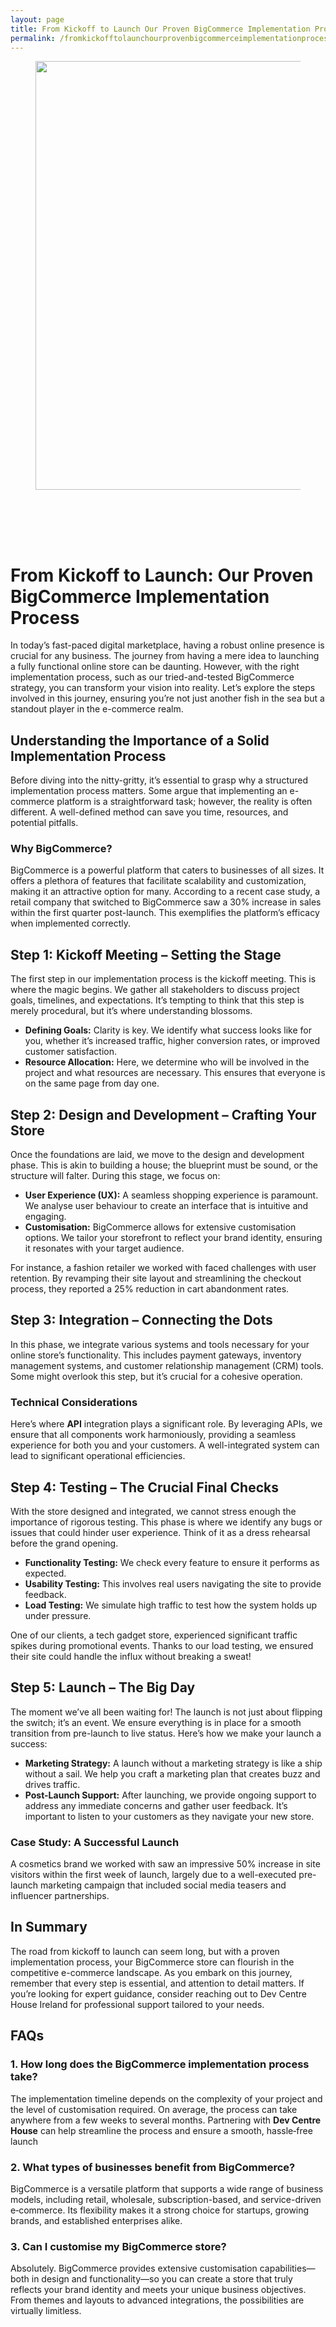 ```yaml
---
layout: page
title: From Kickoff to Launch Our Proven BigCommerce Implementation Process
permalink: /fromkickofftolaunchourprovenbigcommerceimplementationprocess/
---
```



<div class="wp-block-columns alignwide is-layout-flex wp-container-core-columns-is-layout-8ba3830c wp-block-columns-is-layout-flex" style="margin-top:0;margin-bottom:0;padding-right:0;padding-left:0">
<div class="wp-block-column is-layout-flow wp-block-column-is-layout-flow" style="flex-basis:70%">
<div class="wp-block-group has-global-padding is-layout-constrained wp-block-group-is-layout-constrained"><figure class="alignwide wp-block-post-featured-image" style="padding-bottom:2vh;"><img alt="" class="attachment-post-thumbnail size-post-thumbnail wp-post-image" decoding="async" fetchpriority="high" height="686" sizes="(max-width: 1200px) 100vw, 1200px" src="https://www.devcentrehouse.eu/blogs/wp-content/uploads/2025/08/featured-1754397429467.jpg" srcset="https://www.devcentrehouse.eu/blogs/wp-content/uploads/2025/08/featured-1754397429467.jpg 1200w, https://www.devcentrehouse.eu/blogs/wp-content/uploads/2025/08/featured-1754397429467-300x172.jpg 300w, https://www.devcentrehouse.eu/blogs/wp-content/uploads/2025/08/featured-1754397429467-1024x585.jpg 1024w, https://www.devcentrehouse.eu/blogs/wp-content/uploads/2025/08/featured-1754397429467-768x439.jpg 768w" style="border-radius:0px;object-fit:cover;" width="1200"/></figure>
<h1 class="alignwide wp-block-post-title has-x-large-font-size">From Kickoff to Launch: Our Proven BigCommerce Implementation Process</h1>
<div aria-hidden="true" class="wp-block-spacer" style="height:var(--wp--preset--spacing--10)"></div>
</div>
<div class="wp-block-group has-global-padding is-layout-constrained wp-block-group-is-layout-constrained"><div class="entry-content alignwide wp-block-post-content has-global-padding is-layout-constrained wp-container-core-post-content-is-layout-a5dd074b wp-block-post-content-is-layout-constrained"><p>In today’s fast-paced digital marketplace, having a robust online presence is crucial for any business. The journey from having a mere idea to launching a fully functional online store can be daunting. However, with the right implementation process, such as our tried-and-tested BigCommerce strategy, you can transform your vision into reality. Let’s explore the steps involved in this journey, ensuring you’re not just another fish in the sea but a standout player in the e-commerce realm.</p>
<h2>Understanding the Importance of a Solid Implementation Process</h2>
<p>Before diving into the nitty-gritty, it’s essential to grasp why a structured implementation process matters. Some argue that implementing an e-commerce platform is a straightforward task; however, the reality is often different. A well-defined method can save you time, resources, and potential pitfalls.</p>
<h3>Why BigCommerce?</h3>
<p>BigCommerce is a powerful platform that caters to businesses of all sizes. It offers a plethora of features that facilitate scalability and customization, making it an attractive option for many. According to a recent case study, a retail company that switched to BigCommerce saw a 30% increase in sales within the first quarter post-launch. This exemplifies the platform’s efficacy when implemented correctly.</p>
<h2>Step 1: Kickoff Meeting – Setting the Stage</h2>
<p>The first step in our implementation process is the kickoff meeting. This is where the magic begins. We gather all stakeholders to discuss project goals, timelines, and expectations. It’s tempting to think that this step is merely procedural, but it’s where understanding blossoms.</p>
<ul>
<li><strong>Defining Goals:</strong> Clarity is key. We identify what success looks like for you, whether it’s increased traffic, higher conversion rates, or improved customer satisfaction.</li>
<li><strong>Resource Allocation:</strong> Here, we determine who will be involved in the project and what resources are necessary. This ensures that everyone is on the same page from day one.</li>
</ul>
<h2>Step 2: Design and Development – Crafting Your Store</h2>
<p>Once the foundations are laid, we move to the design and development phase. This is akin to building a house; the blueprint must be sound, or the structure will falter. During this stage, we focus on:</p>
<ul>
<li><strong>User Experience (UX):</strong> A seamless shopping experience is paramount. We analyse user behaviour to create an interface that is intuitive and engaging.</li>
<li><strong>Customisation:</strong> BigCommerce allows for extensive customisation options. We tailor your storefront to reflect your brand identity, ensuring it resonates with your target audience.</li>
</ul>
<p>For instance, a fashion retailer we worked with faced challenges with user retention. By revamping their site layout and streamlining the checkout process, they reported a 25% reduction in cart abandonment rates.</p>
<h2>Step 3: Integration – Connecting the Dots</h2>
<p>In this phase, we integrate various systems and tools necessary for your online store’s functionality. This includes payment gateways, inventory management systems, and customer relationship management (CRM) tools. Some might overlook this step, but it’s crucial for a cohesive operation.</p>
<h3>Technical Considerations</h3>
<p>Here’s where <strong>API</strong> integration plays a significant role. By leveraging APIs, we ensure that all components work harmoniously, providing a seamless experience for both you and your customers. A well-integrated system can lead to significant operational efficiencies.</p>
<h2>Step 4: Testing – The Crucial Final Checks</h2>
<p>With the store designed and integrated, we cannot stress enough the importance of rigorous testing. This phase is where we identify any bugs or issues that could hinder user experience. Think of it as a dress rehearsal before the grand opening.</p>
<ul>
<li><strong>Functionality Testing:</strong> We check every feature to ensure it performs as expected.</li>
<li><strong>Usability Testing:</strong> This involves real users navigating the site to provide feedback.</li>
<li><strong>Load Testing:</strong> We simulate high traffic to test how the system holds up under pressure.</li>
</ul>
<p>One of our clients, a tech gadget store, experienced significant traffic spikes during promotional events. Thanks to our load testing, we ensured their site could handle the influx without breaking a sweat!</p>
<h2>Step 5: Launch – The Big Day</h2>
<p>The moment we’ve all been waiting for! The launch is not just about flipping the switch; it’s an event. We ensure everything is in place for a smooth transition from pre-launch to live status. Here’s how we make your launch a success:</p>
<ul>
<li><strong>Marketing Strategy:</strong> A launch without a marketing strategy is like a ship without a sail. We help you craft a marketing plan that creates buzz and drives traffic.</li>
<li><strong>Post-Launch Support:</strong> After launching, we provide ongoing support to address any immediate concerns and gather user feedback. It’s important to listen to your customers as they navigate your new store.</li>
</ul>
<h3>Case Study: A Successful Launch</h3>
<p>A cosmetics brand we worked with saw an impressive 50% increase in site visitors within the first week of launch, largely due to a well-executed pre-launch marketing campaign that included social media teasers and influencer partnerships.</p>
<h2>In Summary</h2>
<p>The road from kickoff to launch can seem long, but with a proven implementation process, your BigCommerce store can flourish in the competitive e-commerce landscape. As you embark on this journey, remember that every step is essential, and attention to detail matters. If you’re looking for expert guidance, consider reaching out to Dev Centre House Ireland for professional support tailored to your needs.</p>
<h2>FAQs</h2>
<h3>1. How long does the BigCommerce implementation process take?</h3>
<p>The implementation timeline depends on the complexity of your project and the level of customisation required. On average, the process can take anywhere from a few weeks to several months. Partnering with <strong data-end="406" data-start="386">Dev Centre House</strong> can help streamline the process and ensure a smooth, hassle‑free launch</p>
<h3>2. What types of businesses benefit from BigCommerce?</h3>
<p>BigCommerce is a versatile platform that supports a wide range of business models, including retail, wholesale, subscription-based, and service-driven e‑commerce. Its flexibility makes it a strong choice for startups, growing brands, and established enterprises alike.</p>
<h3>3. Can I customise my BigCommerce store?</h3>
<p>Absolutely. BigCommerce provides extensive customisation capabilities—both in design and functionality—so you can create a store that truly reflects your brand identity and meets your unique business objectives. From themes and layouts to advanced integrations, the possibilities are virtually limitless.</p>
</div></div>
</div>
<div class="wp-block-column is-layout-flow wp-block-column-is-layout-flow" style="flex-basis:30%"></div>
</div>
